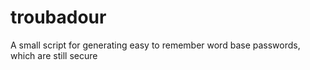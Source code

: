 # troubadour
A small script for generating easy to remember word base passwords, which are still secure
